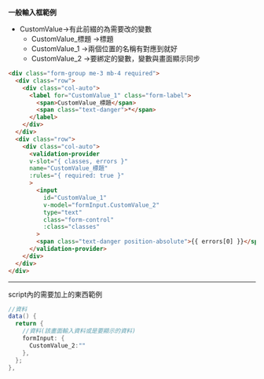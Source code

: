 **一般輸入框範例**
 - CustomValue->有此前綴的為需要改的變數
    - CustomValue_標題 ->標題
    - CustomValue_1 ->兩個位置的名稱有對應到就好
    - CustomValue_2 ->要綁定的變數，變數與畫面顯示同步
```html
<div class="form-group me-3 mb-4 required">
  <div class="row">
    <div class="col-auto">
      <label for="CustomValue_1" class="form-label">
        <span>CustomValue_標題</span>
        <span class="text-danger">*</span>
      </label>
    </div>
  </div>
  <div class="row">
    <div class="col-auto">
      <validation-provider
      v-slot="{ classes, errors }"
      name="CustomValue_標題"
      :rules="{ required: true }"
      >
        <input
          id="CustomValue_1"
          v-model="formInput.CustomValue_2"
          type="text"
          class="form-control"
          :class="classes"
        >
        <span class="text-danger position-absolute">{{ errors[0] }}</span>
      </validation-provider>
    </div>
  </div>
</div>
```
___

script內的需要加上的東西範例
```C#
//資料
data() {
  return {
    //資料(該畫面輸入資料或是要顯示的資料)
    formInput: {
      CustomValue_2:""
    },
  };
},
```
